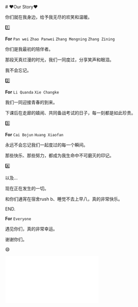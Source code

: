 
<div style={{textAlign: 'center'}}>
# ❤️Our Story❤️

你们就在我身边，给予我无尽的欢笑和温暖。

1️⃣

**For** `Pan wei` `Zhao Panwei` `Zhang Mengning` `Zhang Zining`

你们是我最初的陪伴者。

那段天真烂漫的时光，我们一同度过，分享笑声和眼泪。

我不会忘记。



2️⃣

**For** `Li Quanda` `Xie Changke` 

我们一同迎接青春的到来。

下课后在走廊的嬉闹、共同备战考试的日子，每一刻都是如此珍贵。

3️⃣

**For** `Cai Bojun` `Huang Xiaofan` 

永远不会忘记我们一起度过的每一个瞬间。

那些快乐、那些努力，都成为我生命中不可磨灭的印记。

4️⃣

以及...

现在正在发生的一切。

和你们通宵在宿舍rush b、睡觉不去上早八，真的非常快乐。

END.

**For** `Everyone`

遇见你们，真的非常幸运。

谢谢你们。

:smile:

<iframe frameborder={"no"} border={"0"} marginwidth={"0"} marginheight={"0"} width={330} height={86} src={"https://music.163.com/outchain/player?type=2&id=2051789190&auto=1&height=66"} allow={"autoplay"}></iframe>

</div>

